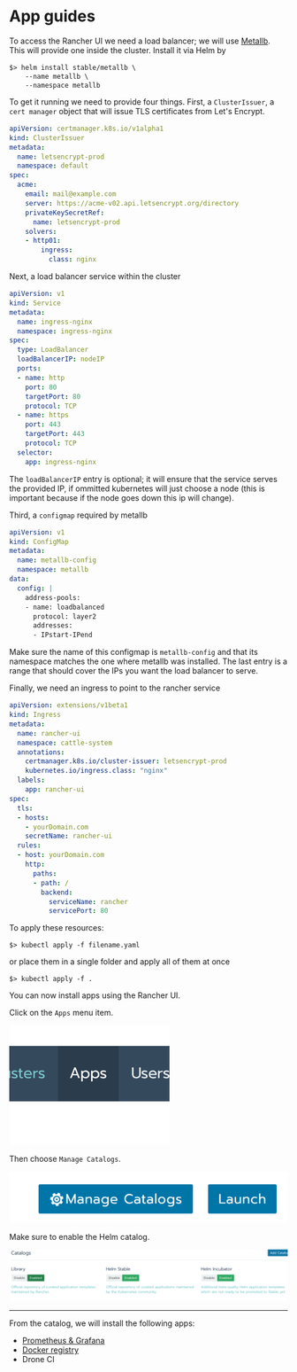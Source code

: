# App guides

To access the Rancher UI we need a load balancer; we will use [Metallb](https://metallb.universe.tf/). This will provide one inside the cluster. Install it via Helm by


```
$> helm install stable/metallb \ 
    --name metallb \
    --namespace metallb
```

To get it running we need to provide four things. First, a `ClusterIssuer`, a `cert manager` object that will issue TLS certificates from Let's Encrypt.

```yaml
apiVersion: certmanager.k8s.io/v1alpha1
kind: ClusterIssuer
metadata:
  name: letsencrypt-prod
  namespace: default
spec:
  acme:
    email: mail@example.com
    server: https://acme-v02.api.letsencrypt.org/directory
    privateKeySecretRef:
      name: letsencrypt-prod
    solvers:
    - http01:
        ingress:
          class: nginx
```

Next, a load balancer service within the cluster

```yaml
apiVersion: v1
kind: Service
metadata:
  name: ingress-nginx
  namespace: ingress-nginx
spec:
  type: LoadBalancer
  loadBalancerIP: nodeIP
  ports:
  - name: http
    port: 80
    targetPort: 80
    protocol: TCP
  - name: https
    port: 443
    targetPort: 443
    protocol: TCP
  selector:
    app: ingress-nginx
```

The `loadBalancerIP` entry is optional; it will ensure that the service serves the provided IP, if ommitted kubernetes will just choose a node (this is important because if the node goes down this ip will change).

Third, a `configmap` required by metallb 

```yaml
apiVersion: v1
kind: ConfigMap
metadata:
  name: metallb-config
  namespace: metallb
data:
  config: |
    address-pools:
    - name: loadbalanced
      protocol: layer2
      addresses:
      - IPstart-IPend
```

Make sure the name of this configmap is `metallb-config` and that its namespace matches the one where metallb was installed. The last entry is a range that should cover the IPs you want the load balancer to serve.

Finally, we need an ingress to point to the rancher service

```yaml
apiVersion: extensions/v1beta1
kind: Ingress
metadata:
  name: rancher-ui
  namespace: cattle-system
  annotations:
    certmanager.k8s.io/cluster-issuer: letsencrypt-prod
    kubernetes.io/ingress.class: "nginx"
  labels:
    app: rancher-ui
spec:
  tls:
  - hosts:
    - yourDomain.com
    secretName: rancher-ui
  rules:
  - host: yourDomain.com
    http:
      paths:
      - path: /
        backend:
          serviceName: rancher
          servicePort: 80
```

To apply these resources:

```
$> kubectl apply -f filename.yaml
```

or place them in a single folder and apply all of them at once

```
$> kubectl apply -f .
```

You can now install apps using the Rancher UI.  

Click on the `Apps` menu item.

![Apps Menu](img/apps-menu.png)

Then choose `Manage Catalogs`.

![Manage Catalogs](img/manage-catalog.png)

Make sure to enable the Helm catalog.

![Catalogs](img/catalogs.png)

---

From the catalog, we will install the following apps:

- [Prometheus & Grafana](monitoring.md)
- [Docker registry](docker-registry.md)
- Drone CI
